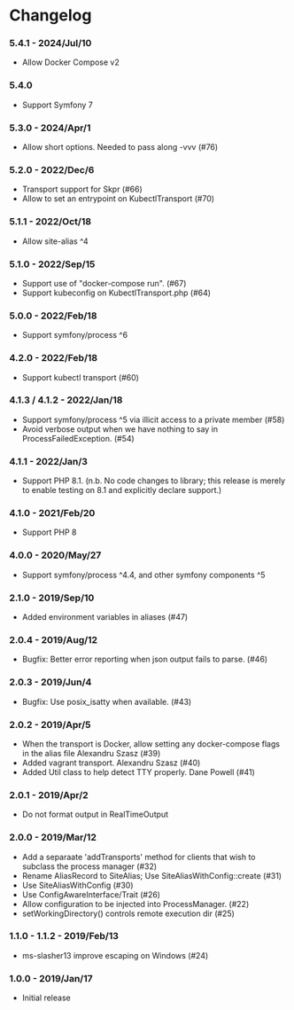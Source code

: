 # Changelog

### 5.4.1 - 2024/Jul/10

* Allow Docker Compose v2

### 5.4.0

* Support Symfony 7

### 5.3.0 - 2024/Apr/1

* Allow short options. Needed to pass along -vvv (#76)

### 5.2.0 - 2022/Dec/6

* Transport support for Skpr (#66)
* Allow to set an entrypoint on KubectlTransport (#70)

### 5.1.1 - 2022/Oct/18

* Allow site-alias ^4

### 5.1.0 - 2022/Sep/15

* Support use of "docker-compose run". (#67)
* Support kubeconfig on KubectlTransport.php (#64)

### 5.0.0 - 2022/Feb/18

* Support symfony/process ^6

### 4.2.0 - 2022/Feb/18

* Support kubectl transport (#60)

### 4.1.3 / 4.1.2 - 2022/Jan/18

* Support symfony/process ^5 via illicit access to a private member (#58)
* Avoid verbose output when we have nothing to say in ProcessFailedException. (#54)

### 4.1.1 - 2022/Jan/3

* Support PHP 8.1. (n.b. No code changes to library; this release is merely to enable testing on 8.1 and explicitly declare support.)

### 4.1.0 - 2021/Feb/20

* Support PHP 8

### 4.0.0 - 2020/May/27

* Support symfony/process ^4.4, and other symfony components ^5

### 2.1.0 - 2019/Sep/10

* Added environment variables in aliases (#47)

### 2.0.4 - 2019/Aug/12

* Bugfix: Better error reporting when json output fails to parse. (#46)

### 2.0.3 - 2019/Jun/4

* Bugfix: Use posix_isatty when available. (#43)

### 2.0.2 - 2019/Apr/5

* When the transport is Docker, allow setting any docker-compose flags in the alias file Alexandru Szasz (#39)
* Added vagrant transport. Alexandru Szasz (#40)
* Added Util class to help detect TTY properly. Dane Powell (#41)

### 2.0.1 - 2019/Apr/2

* Do not format output in RealTimeOutput

### 2.0.0 - 2019/Mar/12

* Add a separaate 'addTransports' method for clients that wish to subclass the process manager (#32)
* Rename AliasRecord to SiteAlias;  Use SiteAliasWithConfig::create (#31)
* Use SiteAliasWithConfig (#30)
* Use ConfigAwareInterface/Trait (#26)
* Allow configuration to be injected into ProcessManager. (#22)
* setWorkingDirectory() controls remote execution dir (#25)

### 1.1.0 - 1.1.2 - 2019/Feb/13

* ms-slasher13 improve escaping on Windows (#24)

### 1.0.0 - 2019/Jan/17

* Initial release
